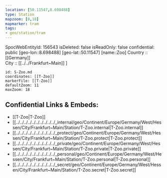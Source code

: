 ```yaml
---
location: [50.11547,8.698488] 
type: Station 
mapzoom: [8,18] 
mapmarker: tram 
tags:
- geo/station/tram
---
```

SpocWebEntityId: 156543
isDeleted: false
isReadOnly: false
confidential: public
[geo-lon::8.698488] 
[geo-lat::50.11547] 
[name::Zoo] 
Country :: [[Germany]]  
City :: [[../../Frankfurt~Main]] ] 


```leaflet
id: S-Zoo.md
coordinates: [[T-Zoo]] 
markerFile: [[T-Zoo]] 
defaultZoom: 11 
maxZoom: 18
```


## Confidential Links & Embeds: 
- [[T-Zoo|T-Zoo]] 
- [[../../../../../../../../../../_internal/geo/Continent/Europe/Germany/West/Hessen/City/Frankfurt~Main/Station/T-Zoo.internal|T-Zoo.internal]] 
- [[../../../../../../../../../../_protect/geo/Continent/Europe/Germany/West/Hessen/City/Frankfurt~Main/Station/T-Zoo.protect|T-Zoo.protect]] 
- [[../../../../../../../../../../_private/geo/Continent/Europe/Germany/West/Hessen/City/Frankfurt~Main/Station/T-Zoo.private|T-Zoo.private]] 
- [[../../../../../../../../../../_personal/geo/Continent/Europe/Germany/West/Hessen/City/Frankfurt~Main/Station/T-Zoo.personal|T-Zoo.personal]] 
- [[../../../../../../../../../../_secret/geo/Continent/Europe/Germany/West/Hessen/City/Frankfurt~Main/Station/T-Zoo.secret|T-Zoo.secret]] 
